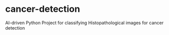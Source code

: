 # cancer-detection
AI-driven Python Project for classifying Histopathological images for cancer detection
